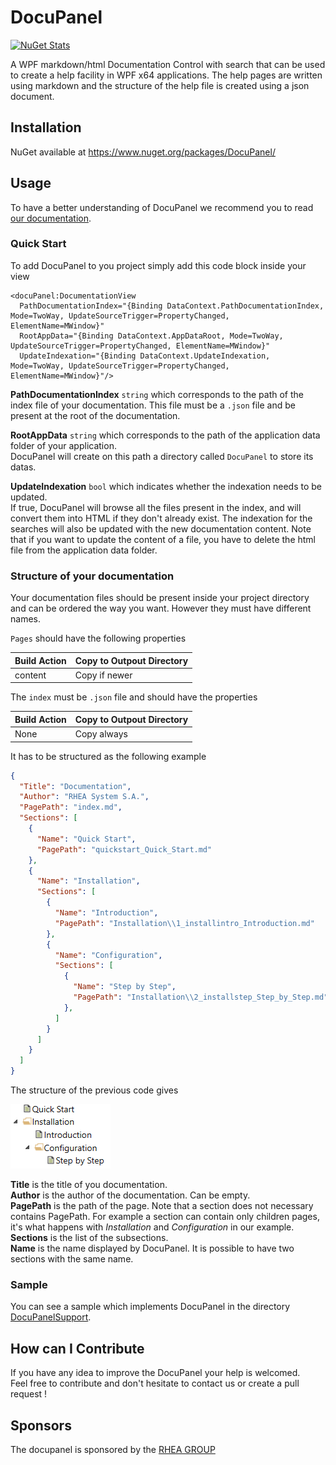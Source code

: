 # DocuPanel #
[![NuGet Stats](https://img.shields.io/badge/nuget-v0.3.0-blue.svg)](https://www.nuget.org/packages/DocuPanel/)

A WPF markdown/html Documentation Control with search that can be used to create a help facility in WPF x64 applications. The help pages are written using markdown and the structure of the help file is created using a json document.

## Installation ##

NuGet available at https://www.nuget.org/packages/DocuPanel/

## Usage ##
To have a better understanding of DocuPanel we recommend you to read [our documentation](https://rheagroup.gitbooks.io/docupanel/).

### Quick Start ###
To add DocuPanel to you project simply add this code block inside your view
``` xaml
<docuPanel:DocumentationView
  PathDocumentationIndex="{Binding DataContext.PathDocumentationIndex, Mode=TwoWay, UpdateSourceTrigger=PropertyChanged, ElementName=MWindow}"
  RootAppData="{Binding DataContext.AppDataRoot, Mode=TwoWay, UpdateSourceTrigger=PropertyChanged, ElementName=MWindow}"
  UpdateIndexation="{Binding DataContext.UpdateIndexation, Mode=TwoWay, UpdateSourceTrigger=PropertyChanged, ElementName=MWindow}"/>
```

**PathDocumentationIndex** `string` which corresponds to the path of the index file of your documentation. This file must be a `.json` file and be present at the root of the documentation.

**RootAppData** `string` which corresponds to the path of the application data folder of your application.  
DocuPanel will create on this path a directory called `DocuPanel` to store its datas.  

**UpdateIndexation** `bool` which indicates whether the indexation needs to be updated.  
If true, DocuPanel will browse all the files present in the index, and will convert them into HTML if they don't already exist. The indexation for the searches will also be updated with the new documentation content. Note that if you want to update the content of a file, you have to delete the html file from the application data folder. 

### Structure of your documentation ###
Your documentation files should be present inside your project directory and can be ordered the way you want. However they must have different names.

`Pages` should have the following properties  

| Build Action | Copy to Outpout Directory |
|:-------------|:--------------------------|
| content      | Copy if newer             |

The `index` must be `.json` file and should have the properties

| Build Action | Copy to Outpout Directory |
|:-------------|:--------------------------|
| None         | Copy always               |

It has to be structured as the following example
``` json
{
  "Title": "Documentation",
  "Author": "RHEA System S.A.",
  "PagePath": "index.md",
  "Sections": [
    {
      "Name": "Quick Start",
      "PagePath": "quickstart_Quick_Start.md"
    },
    {
      "Name": "Installation",
      "Sections": [
        {
          "Name": "Introduction",
          "PagePath": "Installation\\1_installintro_Introduction.md"
        },
        {
          "Name": "Configuration",
          "Sections": [
            {
              "Name": "Step by Step",
              "PagePath": "Installation\\2_installstep_Step_by_Step.md"
            },
          ]
        }
      ]
    }
  ]
}
```
The structure of the previous code gives

![Image](https://github.com/RHEAGROUP/docupanel/blob/master/hierarchy.PNG)

**Title** is the title of you documentation.  
**Author** is the author of the documentation. Can be empty.  
**PagePath** is the path of the page. Note that a section does not necessary contains PagePath. For example a section can contain only children pages, it's what happens with *Installation* and *Configuration* in our example.    
**Sections** is the list of the subsections.   
**Name** is the name displayed by DocuPanel. It is possible to have two sections with the same name.

### Sample ###
You can see a sample which implements DocuPanel in the directory [DocuPanelSupport](https://github.com/RHEAGROUP/docupanel/tree/master/DocuPanelSupport).

## How can I Contribute ##
If you have any idea to improve the DocuPanel your help is welcomed.  
Feel free to contribute and don't hesitate to contact us or create a pull request !

## Sponsors ##
The docupanel is sponsored by the [RHEA GROUP](https://www.rheagroup.com/)
